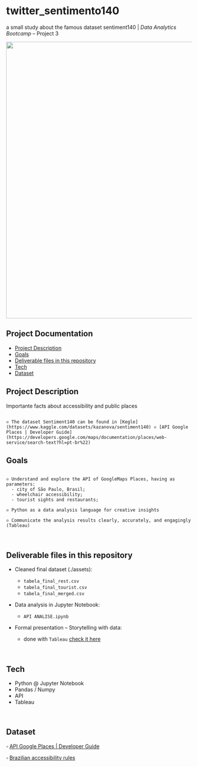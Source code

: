 # twitter_sentimento140
a small study about the famous dataset sentiment140 | *Data Analytics Bootcamp* – Project 3

<img src="https://t2.tudocdn.net/376633?w=1200&h=1200" width="750">


<br>

## Project Documentation
- [Project Description](#project-description)
- [Goals](#goals)
- [Deliverable files in this repository](#deliverables)
- [Tech](#tech)
- [Dataset](#dataset)

<a name="project-description"></a>

## Project Description

Importante facts about accessibility and public places

```

▫️ The dataset Sentiment140 can be found in [Kegle] (https://www.kaggle.com/datasets/kazanova/sentiment140) ▫️ [API Google Places | Developer Guide](https://developers.google.com/maps/documentation/places/web-service/search-text?hl=pt-br%22)

```

<a name="goals"></a>

## Goals

```

▫️ Understand and explore the API of GoogleMaps Places, having as parameters: 
  - city of São Paulo, Brasil;
  - wheelchair accessibility;
  - tourist sights and restaurants;

▫️ Python as a data analysis language for creative insights

▫️ Communicate the analysis results clearly, accurately, and engagingly (Tableau)

```

<br>

<a name="deliverables"></a>

## Deliverable files in this repository

* Cleaned final dataset (./assets):
   - `tabela_final_rest.csv`
   - `tabela_final_tourist.csv`
   - `tabela_final_merged.csv`

* Data analysis in Jupyter Notebook:
   - `API ANALISE.ipynb`
 
* Formal presentation – Storytelling with data:
   - done with `Tableau` [check it here](https://public.tableau.com/views/SoPauloparaTodos_01/Painel1?:language=pt-BR&:display_count=n&:origin=viz_share_link)

<br>

<a name="tech"></a>

## Tech

   - Python @ Jupyter Notebook
   - Pandas / Numpy
   - API
   - Tableau

<br>

<a name="dataset"></a>

## Dataset

▫️ [API Google Places | Developer Guide](https://developers.google.com/maps/documentation/places/web-service/search-text?hl=pt-br%22)

▫️ [Brazilian accessibility rules](https://www.caurn.gov.br/wp-content/uploads/2020/08/ABNT-NBR-9050-15-Acessibilidade-emenda-1_-03-08-2020.pdf)



